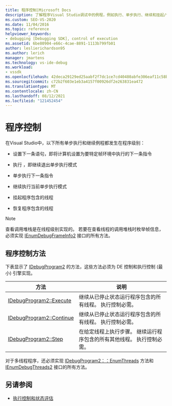 ```yaml
---
title: 程序控制|Microsoft Docs
description: 了解程序Visual Studio调试中的例程，例如执行、单步执行、继续和挂起/恢复线程。
ms.custom: SEO-VS-2020
ms.date: 11/04/2016
ms.topic: reference
helpviewer_keywords:
- debugging [Debugging SDK], control of execution
ms.assetid: 6be80904-e66c-4cae-8891-1113b799fb01
author: leslierichardson95
ms.author: lerich
manager: jmartens
ms.technology: vs-ide-debug
ms.workload:
- vssdk
ms.openlocfilehash: 42deca29129ed25aabf2f7dc1ce7cd40480abfe306eaf11c58be73a65193d4f4
ms.sourcegitcommit: c72b2f603e1eb3a4157f00926df2e263831ea472
ms.translationtype: MT
ms.contentlocale: zh-CN
ms.lasthandoff: 08/12/2021
ms.locfileid: "121452454"
---
```

# <a name="program-control"></a>程序控制
在Visual Studio中，以下所有单步执行和继续例程都发生在程序级别：

- 设置下一条语句，即将计算机设置为要特定帧环境中执行的下一条指令

- 执行 ，即继续退出单步执行模式

- 单步执行下一条指令

- 继续执行当前单步执行模式

- 挂起程序包含的线程

- 恢复程序包含的线程

> [!NOTE]
> 查看调用堆栈是在线程级别实现的。 若要在查看线程的调用堆栈时枚举帧信息，必须实现 [IEnumDebugFrameInfo2](../../extensibility/debugger/reference/ienumdebugframeinfo2.md) 接口的所有方法。

## <a name="methods-of-program-control"></a>程序控制方法
 下表显示了 [IDebugProgram2](../../extensibility/debugger/reference/idebugprogram2.md) 的方法，这些方法必须为 DE 控制和执行控制 (最小) 引擎实现。

|方法|说明|
|------------|-----------------|
|[IDebugProgram2::Execute](../../extensibility/debugger/reference/idebugprogram2-execute.md)|继续从已停止状态运行程序包含的所有线程。 执行控制必需。|
|[IDebugProgram2::Continue](../../extensibility/debugger/reference/idebugprogram2-continue.md)|继续从已停止状态运行程序包含的所有线程。 执行控制必需。|
|[IDebugProgram2::Step](../../extensibility/debugger/reference/idebugprogram2-step.md)|在给定线程上执行步骤。 继续运行程序包含的所有其他线程。 执行控制必需。|

 对于多线程程序，还必须实现 [IDebugProgram2：：EnumThreads](../../extensibility/debugger/reference/idebugprogram2-enumthreads.md) 方法和 [IEnumDebugThreads2](../../extensibility/debugger/reference/ienumdebugthreads2.md) 接口的所有方法。

## <a name="see-also"></a>另请参阅
- [执行控制和状态评估](../../extensibility/debugger/execution-control-and-state-evaluation.md)
